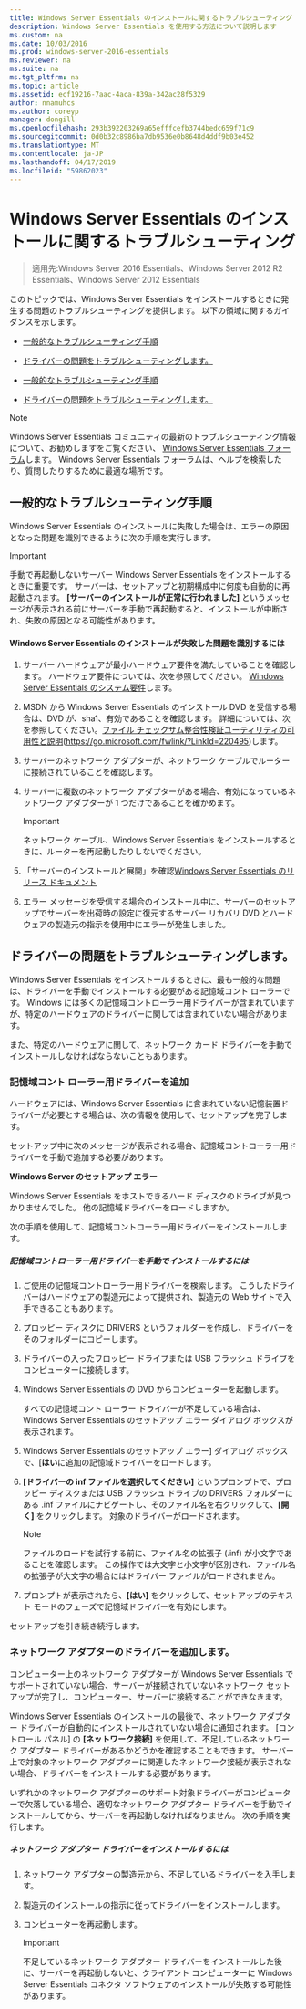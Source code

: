 ```yaml
---
title: Windows Server Essentials のインストールに関するトラブルシューティング
description: Windows Server Essentials を使用する方法について説明します
ms.custom: na
ms.date: 10/03/2016
ms.prod: windows-server-2016-essentials
ms.reviewer: na
ms.suite: na
ms.tgt_pltfrm: na
ms.topic: article
ms.assetid: ecf19216-7aac-4aca-839a-342ac28f5329
author: nnamuhcs
ms.author: coreyp
manager: dongill
ms.openlocfilehash: 293b392203269a65efffcefb3744bedc659f71c9
ms.sourcegitcommit: 0d0b32c8986ba7db9536e0b8648d4ddf9b03e452
ms.translationtype: MT
ms.contentlocale: ja-JP
ms.lasthandoff: 04/17/2019
ms.locfileid: "59862023"
---
```

# <a name="troubleshoot-windows-server-essentials-installation"></a>Windows Server Essentials のインストールに関するトラブルシューティング

>適用先:Windows Server 2016 Essentials、Windows Server 2012 R2 Essentials、Windows Server 2012 Essentials

このトピックでは、Windows Server Essentials をインストールするときに発生する問題のトラブルシューティングを提供します。 以下の領域に関するガイダンスを示します。  
  

-   [一般的なトラブルシューティング手順](Troubleshoot-Windows-Server-Essentials-installation.md#BKMK_GeneralTroubleshootingSteps)  
  
-   [ドライバーの問題をトラブルシューティングします。](Troubleshoot-Windows-Server-Essentials-installation.md#BKMK_TroubleshootDrivers)  

-   [一般的なトラブルシューティング手順](Troubleshoot-Windows-Server-Essentials-installation.md#BKMK_GeneralTroubleshootingSteps)  
  
-   [ドライバーの問題をトラブルシューティングします。](Troubleshoot-Windows-Server-Essentials-installation.md#BKMK_TroubleshootDrivers)  

  
> [!NOTE]
>  Windows Server Essentials コミュニティの最新のトラブルシューティング情報について、お勧めしますをご覧ください、 [Windows Server Essentials フォーラム](https://social.technet.microsoft.com/Forums/winserveressentials/threads)します。 Windows Server Essentials フォーラムは、ヘルプを検索したり、質問したりするために最適な場所です。  
  
##  <a name="BKMK_GeneralTroubleshootingSteps"></a> 一般的なトラブルシューティング手順  
 Windows Server Essentials のインストールに失敗した場合は、エラーの原因となった問題を識別できるように次の手順を実行します。  
  
> [!IMPORTANT]
>  手動で再起動しないサーバー Windows Server Essentials をインストールするときに重要です。 サーバーは、セットアップと初期構成中に何度も自動的に再起動されます。 **[サーバーのインストールが正常に行われました]** というメッセージが表示される前にサーバーを手動で再起動すると、インストールが中断され、失敗の原因となる可能性があります。  
  
#### <a name="to-identify-issues-in-a-failed-installation-of-windows-server-essentials"></a>Windows Server Essentials のインストールが失敗した問題を識別するには  
  
1.  サーバー ハードウェアが最小ハードウェア要件を満たしていることを確認します。 ハードウェア要件については、次を参照してください。 [Windows Server Essentials のシステム要件](../get-started/system-requirements.md)します。  
  
2.  MSDN から Windows Server Essentials のインストール DVD を受信する場合は、DVD が、sha1、有効であることを確認します。 詳細については、次を参照してください。[ファイル チェックサム整合性検証ユーティリティの可用性と説明](https://go.microsoft.com/fwlink/?LinkId=220495)(https://go.microsoft.com/fwlink/?LinkId=220495)します。  
  
3.  サーバーのネットワーク アダプターが、ネットワーク ケーブルでルーターに接続されていることを確認します。  
  
4.  サーバーに複数のネットワーク アダプターがある場合、有効になっているネットワーク アダプターが 1 つだけであることを確かめます。  
  
    > [!IMPORTANT]
    >  ネットワーク ケーブル、Windows Server Essentials をインストールするときに、ルーターを再起動したりしないでください。  
  
5.  「サーバーのインストールと展開」を確認[Windows Server Essentials のリリース ドキュメント](../get-started/release-notes.md)  
  
6.  エラー メッセージを受信する場合のインストール中に、サーバーのセットアップでサーバーを出荷時の設定に復元するサーバー リカバリ DVD とハードウェアの製造元の指示を使用中にエラーが発生しました。  
  
##  <a name="BKMK_TroubleshootDrivers"></a> ドライバーの問題をトラブルシューティングします。  
 Windows Server Essentials をインストールするときに、最も一般的な問題は、ドライバーを手動でインストールする必要がある記憶域コント ローラーです。 Windows には多くの記憶域コントローラー用ドライバーが含まれていますが、特定のハードウェアのドライバーに関しては含まれていない場合があります。  
  
 また、特定のハードウェアに関して、ネットワーク カード ドライバーを手動でインストールしなければならないこともあります。  
  
###  <a name="BKMK_StorageDrivers"></a> 記憶域コント ローラー用ドライバーを追加  
 ハードウェアには、Windows Server Essentials に含まれていない記憶装置ドライバーが必要とする場合は、次の情報を使用して、セットアップを完了します。  
  
 セットアップ中に次のメッセージが表示される場合、記憶域コントローラー用ドライバーを手動で追加する必要があります。  
  
 **Windows Server のセットアップ エラー**  
  
 Windows Server Essentials をホストできるハード ディスクのドライブが見つかりませんでした。 他の記憶域ドライバーをロードしますか。  
  
 次の手順を使用して、記憶域コントローラー用ドライバーをインストールします。  
  
##### <a name="to-manually-install-a-storage-controller-driver"></a>記憶域コントローラー用ドライバーを手動でインストールするには  
  
1.  ご使用の記憶域コントローラー用ドライバーを検索します。 こうしたドライバーはハードウェアの製造元によって提供され、製造元の Web サイトで入手できることもあります。  
  
2.  プロッピー ディスクに DRIVERS というフォルダーを作成し、ドライバーをそのフォルダーにコピーします。  
  
3.  ドライバーの入ったフロッピー ドライブまたは USB フラッシュ ドライブをコンピューターに接続します。  
  
4.  Windows Server Essentials の DVD からコンピューターを起動します。  
  
     すべての記憶域コント ローラー ドライバーが不足している場合は、Windows Server Essentials のセットアップ エラー ダイアログ ボックスが表示されます。  
  
5.  Windows Server Essentials のセットアップ エラー] ダイアログ ボックスで、[**はい**に追加の記憶域ドライバーをロードします。  
  
6.  **[ドライバーの inf ファイルを選択してください]** というプロンプトで、プロッピー ディスクまたは USB フラッシュ ドライブの DRIVERS フォルダーにある .inf ファイルにナビゲートし、そのファイル名を右クリックして、**[開く]** をクリックします。 対象のドライバーがロードされます。  
  
    > [!NOTE]
    >  ファイルのロードを試行する前に、ファイル名の拡張子 (.inf) が小文字であることを確認します。 この操作では大文字と小文字が区別され、ファイル名の拡張子が大文字の場合にはドライバー ファイルがロードされません。  
  
7.  プロンプトが表示されたら、**[はい]** をクリックして、セットアップのテキスト モードのフェーズで記憶域ドライバーを有効にします。  
  
 セットアップを引き続き続行します。  
  
###  <a name="BKMK_AddingNICdrivers"></a> ネットワーク アダプターのドライバーを追加します。  
 コンピューター上のネットワーク アダプターが Windows Server Essentials でサポートされていない場合、サーバーが接続されていないネットワーク セットアップが完了し、コンピューター、サーバーに接続することができなきます。  
  
 Windows Server Essentials のインストールの最後で、ネットワーク アダプター ドライバーが自動的にインストールされていない場合に通知されます。 [コントロール パネル] の **[ネットワーク接続]** を使用して、不足しているネットワーク アダプター ドライバーがあるかどうかを確認することもできます。 サーバー上で対象のネットワーク アダプターに関連したネットワーク接続が表示されない場合、ドライバーをインストールする必要があります。  
  
 いずれかのネットワーク アダプターのサポート対象ドライバーがコンピューターで欠落している場合、適切なネットワーク アダプター ドライバーを手動でインストールしてから、サーバーを再起動しなければなりません。 次の手順を実行します。  
  
##### <a name="to-install-a-network-adapter-driver"></a>ネットワーク アダプター ドライバーをインストールするには  
  
1.  ネットワーク アダプターの製造元から、不足しているドライバーを入手します。  
  
2.  製造元のインストールの指示に従ってドライバーをインストールします。  
  
3.  コンピューターを再起動します。  
  
    > [!IMPORTANT]
    >  不足しているネットワーク アダプター ドライバーをインストールした後に、サーバーを再起動しないと、クライアント コンピューターに Windows Server Essentials コネクタ ソフトウェアのインストールが失敗する可能性があります。
